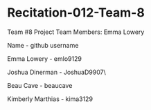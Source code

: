 # Recitation-012-Team-8

Team #8
Project Team Members:
Emma Lowery

Name - github username

Emma Lowery - emlo9129

Joshua Dinerman - JoshuaD9907\

Beau Cave - beaucave

Kimberly Marthias - kima3129

